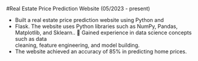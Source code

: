 #Real Estate Price Prediction Website (05/2023 - present)

* Built a real estate price prediction website using Python and
* Flask. The website uses Python libraries such as NumPy, Pandas, Matplotlib, and Sklearn..  Gained experience in data science concepts such as data  
cleaning, feature engineering, and model building.
* The website achieved an accuracy of 85% in predicting home prices.
